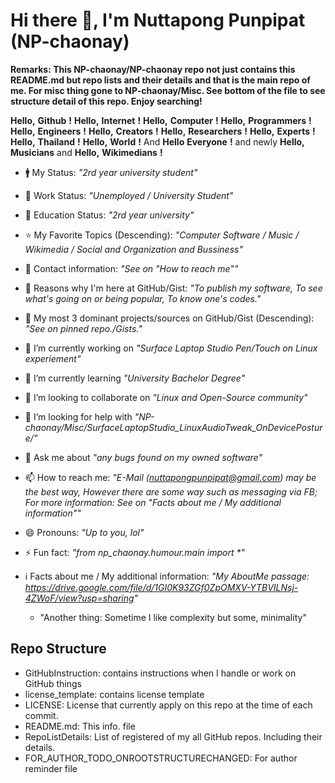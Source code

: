 # Hi there 👋, I'm Nuttapong Punpipat (NP-chaonay)
**Remarks: This NP-chaonay/NP-chaonay repo not just contains this README.md but repo lists and their details and that is the main repo of me. For misc thing gone to NP-chaonay/Misc. See bottom of the file to see structure detail of this repo. Enjoy searching!**

<!--
**NP-chaonay/NP-chaonay** is a ✨ _special_ ✨ repository because its `README.md` (this file) appears on your GitHub profile.

Here are some ideas to get you started:

- 🔭 I’m currently working on ...
- 🌱 I’m currently learning ...
- 👯 I’m looking to collaborate on ...
- 🤔 I’m looking for help with ...
- 💬 Ask me about ...
- 📫 How to reach me: ...
- 😄 Pronouns: ...
- ⚡ Fun fact: ...
-->

__Hello,__ __Github__ __!__
__Hello,__ __Internet__ __!__
__Hello,__ __Computer__ __!__
__Hello,__ __Programmers__ __!__
__Hello,__ __Engineers__ __!__
__Hello,__ __Creators__ __!__
__Hello,__ __Researchers__ __!__
__Hello,__ __Experts__ __!__
__Hello,__ __Thailand__ __!__
__Hello,__ __World__ __!__
And __Hello__ __Everyone__ __!__
and newly __Hello,__ __Musicians__ and __Hello,__ __Wikimedians__ __!__

- 🚹️ My Status: _"2rd year university student"_
- 🏢️ Work Status: _"Unemployed / University Student"_
- 🏫️ Education Status: _"2rd year university"_
- ⭐️ My Favorite Topics (Descending): _"Computer Software / Music / Wikimedia / Social and Organization and Bussiness"_
- 📲️ Contact information: _"See on "How to reach me""_

- 💭️ Reasons why I'm here at GitHub/Gist: _"To publish my software, To see what's going on or being popular, To know one's codes."_
- 💾 My most 3 dominant projects/sources on GitHub/Gist (Descending): _"See on pinned repo./Gists."_

- 🔭 I’m currently working on _"Surface Laptop Studio Pen/Touch on Linux experiement"_
- 🌱 I’m currently learning _"University Bachelor Degree"_
- 👯 I’m looking to collaborate on _"Linux and Open-Source community"_
- 🤔 I’m looking for help with _"NP-chaonay/Misc/SurfaceLaptopStudio_LinuxAudioTweak_OnDevicePosture/"_
- 💬 Ask me about _"any bugs found on my owned software"_
- 📫 How to reach me: _"E-Mail (nuttapongpunpipat@gmail.com) may be the best way, However there are some way such as messaging via FB; For more information: See on "Facts about me / My additional information""_
- 😄 Pronouns: _"Up to you, lol"_
- ⚡ Fun fact: _"from np_chaonay.humour.main import *"_

- ℹ️ Facts about me / My additional information: _"My AboutMe passage: https://drive.google.com/file/d/1GI0K93ZGf0ZpOMXV-YTBVILNsj-4ZWoF/view?usp=sharing"_
  - "Another thing: Sometime I like complexity but some, minimality"

## Repo Structure
- GitHubInstruction: contains instructions when I handle or work on GitHub things
- license_template: contains license template
- LICENSE: License that currently apply on this repo at the time of each commit.
- README.md: This info. file
- RepoListDetails: List of registered of my all GitHub repos. Including their details. 
- FOR_AUTHOR_TODO_ONROOTSTRUCTURECHANGED: For author reminder file
